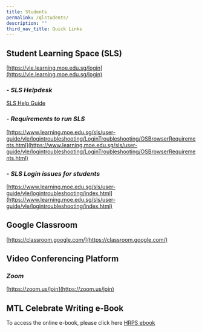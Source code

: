 ```yaml
---
title: Students
permalink: /qlstudents/
description: ""
third_nav_title: Quick Links
---
```

**Student Learning Space (SLS)**
--------------------------------

[https://vle.learning.moe.edu.sg/login](https://vle.learning.moe.edu.sg/login)

### \- _SLS Helpdesk_

[SLS Help Guide](/files/SLS%20HELPDESK%20Edited.pdf)

### \- _Requirements to run SLS_

[https://www.learning.moe.edu.sg/sls/user-guide/vle/logintroubleshooting/LoginTroubleshooting/OSBrowserRequirements.html](https://www.learning.moe.edu.sg/sls/user-guide/vle/logintroubleshooting/LoginTroubleshooting/OSBrowserRequirements.html)

### \- _SLS Login issues for students_

[https://www.learning.moe.edu.sg/sls/user-guide/vle/logintroubleshooting/index.html](https://www.learning.moe.edu.sg/sls/user-guide/vle/logintroubleshooting/index.html)

**Google Classroom**
--------------------

[https://classroom.google.com/](https://classroom.google.com/)

**Video Conferencing Platform**
--------------------------------

### _Zoom_

[https://zoom.us/join](https://zoom.us/join)

**MTL Celebrate Writing e-Book**
--------------------
To access the online e-book, please click here
[HRPS ebook ](https://www.etutorlearning.com/HRPSebook2022/)